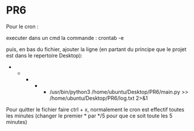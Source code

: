 # PR6

Pour le cron : 

executer dans un cmd la commande : crontab -e

puis, en bas du fichier, ajouter la ligne (en partant du principe que le projet est dans le repertoire Desktop):
* * * * * /usr/bin/python3 /home/ubuntu/Desktop/PR6/main.py >> /home/ubuntu/Desktop/PR6/log.txt 2>&1

Pour quitter le fichier faire ctrl + x, normalement le cron est effectif toutes les minutes (changer le premier * par */5 pour que ce soit toute les 5 minutes)
